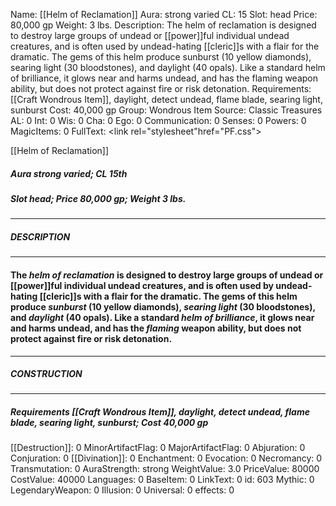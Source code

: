 Name: [[Helm of Reclamation]]
Aura: strong varied
CL: 15
Slot: head
Price: 80,000 gp
Weight: 3 lbs.
Description: The helm of reclamation is designed to destroy large groups of undead or [[power]]ful individual undead creatures, and is often used by undead-hating [[cleric]]s with a flair for the dramatic. The gems of this helm produce sunburst (10 yellow diamonds), searing light (30 bloodstones), and daylight (40 opals). Like a standard helm of brilliance, it glows near and harms undead, and has the flaming weapon ability, but does not protect against fire or risk detonation.
Requirements: [[Craft Wondrous Item]], daylight, detect undead, flame blade, searing light, sunburst
Cost: 40,000 gp
Group: Wondrous Item
Source: Classic Treasures
AL: 0
Int: 0
Wis: 0
Cha: 0
Ego: 0
Communication: 0
Senses: 0
Powers: 0
MagicItems: 0
FullText: <link rel="stylesheet"href="PF.css"><div class="heading"><p class="alignleft">[[Helm of Reclamation]]</p><div style="clear: both;"></div></div><div><h5><b>Aura </b>strong varied; <b>CL </b>15th</h5><h5><b>Slot </b>head; <b>Price </b>80,000 gp; <b>Weight </b>3 lbs.</h5></div><hr/><div><h5><b>DESCRIPTION</b></h5></div><hr/><div><h4><p>The <i>helm of reclamation</i> is designed to destroy large groups of undead or [[power]]ful individual undead creatures, and is often used by undead-hating [[cleric]]s with a flair for the dramatic. The gems of this helm produce <i>sunburst</i> (10 yellow diamonds), <i>searing light</i> (30 bloodstones), and <i>daylight</i> (40 opals). Like a standard <i>helm of brilliance</i>, it glows near and harms undead, and has the <i>flaming</i> weapon ability, but does not protect against fire or risk detonation.</p></h4></div><hr/><div><h5><b>CONSTRUCTION</b></h5></div><hr/><div><h5><b>Requirements </b>[[Craft Wondrous Item]], <i>daylight</i>, <i>detect undead</i>, <i>flame blade</i>, <i>searing light</i>, <i>sunburst</i>; <b>Cost </b>40,000 gp</h5></div>
[[Destruction]]: 0
MinorArtifactFlag: 0
MajorArtifactFlag: 0
Abjuration: 0
Conjuration: 0
[[Divination]]: 0
Enchantment: 0
Evocation: 0
Necromancy: 0
Transmutation: 0
AuraStrength: strong
WeightValue: 3.0
PriceValue: 80000
CostValue: 40000
Languages: 0
BaseItem: 0
LinkText: 0
id: 603
Mythic: 0
LegendaryWeapon: 0
Illusion: 0
Universal: 0
effects: 0
